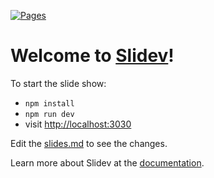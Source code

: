 [![Pages](https://github.com/nightblure/ddd-ailet/actions/workflows/deploy.yml/badge.svg)](https://github.com/nightblure/ddd-ailet/actions/workflows/deploy.yml)

# Welcome to [Slidev](https://github.com/slidevjs/slidev)!

To start the slide show:

- `npm install`
- `npm run dev`
- visit <http://localhost:3030>

Edit the [slides.md](./slides.md) to see the changes.

Learn more about Slidev at the [documentation](https://sli.dev/).
